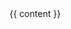<!DOCType html>
<html>
  <head>
    <title>{{ page.title }}</title>
    <link type="text/css" rel="stylesheet" href="stylesheets/styles.css" media="screen" />
  </head>
  <body>
    <div class="wikistyle">
      {{ content }}
    </div>
  </body>
</html>
